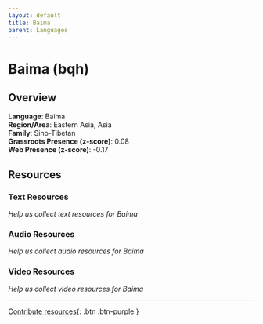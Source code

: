 ```yaml
---
layout: default
title: Baima
parent: Languages
---
```


# Baima (bqh)

## Overview

**Language**: Baima  
**Region/Area**: Eastern Asia, Asia  
**Family**: Sino-Tibetan  
**Grassroots Presence (z-score)**: 0.08  
**Web Presence (z-score)**: -0.17  

## Resources

### Text Resources
*Help us collect text resources for Baima*

### Audio Resources
*Help us collect audio resources for Baima*

### Video Resources
*Help us collect video resources for Baima*

---

[Contribute resources](https://forms.office.com/e/1SfLJx3u1r){: .btn .btn-purple }

